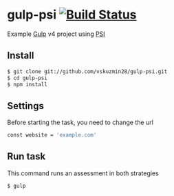 gulp-psi [![Build Status](https://travis-ci.com/vskuzmin28/gulp-psi.svg?branch=master)](https://travis-ci.com/vskuzmin28/gulp-psi)
===============

Example [Gulp](http://gulpjs.com) v4 project using [PSI](https://github.com/addyosmani/psi)

## Install

```sh
$ git clone git://github.com/vskuzmin28/gulp-psi.git
$ cd gulp-psi
$ npm install
```

## Settings

Before starting the task, you need to change the url

```sh
const website = 'example.com'
```

## Run task

This command runs an assessment in both strategies

```sh
$ gulp
```

